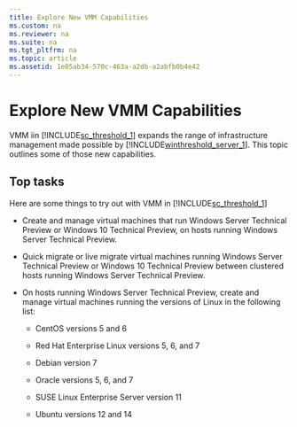 ```yaml
---
title: Explore New VMM Capabilities
ms.custom: na
ms.reviewer: na
ms.suite: na
ms.tgt_pltfrm: na
ms.topic: article
ms.assetid: 1e05ab34-570c-463a-a2db-a2abfb0b4e42
---
```

# Explore New VMM Capabilities
VMM iin [!INCLUDE[sc_threshold_1](./Token/sc_threshold_1_md.md)] expands the range of infrastructure management made possible by [!INCLUDE[winthreshold_server_1](./Token/winthreshold_server_1_md.md)]. This topic outlines some of those new capabilities.

## Top tasks
Here are some things to try out with VMM in [!INCLUDE[sc_threshold_1](./Token/sc_threshold_1_md.md)]

-   Create and manage virtual machines that run Windows Server Technical Preview or Windows 10 Technical Preview, on hosts running Windows Server Technical Preview.

-   Quick migrate or live migrate virtual machines running Windows Server Technical Preview or Windows 10 Technical Preview between clustered hosts running Windows Server Technical Preview.

-   On hosts running Windows Server Technical Preview, create and manage virtual machines running the versions of Linux in the following list:

    -   CentOS versions 5 and 6

    -   Red Hat Enterprise Linux versions 5, 6, and 7

    -   Debian version 7

    -   Oracle versions 5, 6, and 7

    -   SUSE Linux Enterprise Server version 11

    -   Ubuntu versions 12 and 14


